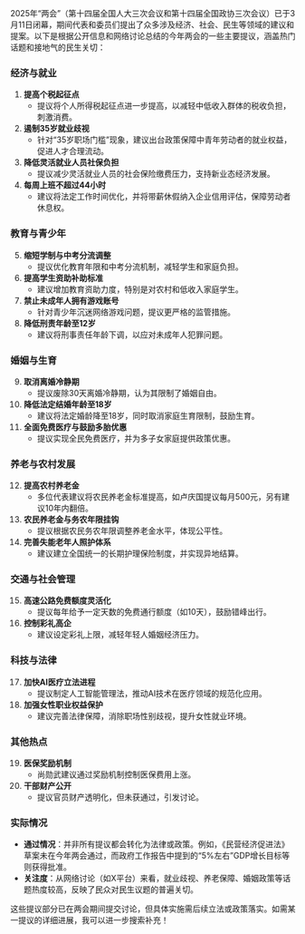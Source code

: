 2025年“两会”（第十四届全国人大三次会议和第十四届全国政协三次会议）已于3月11日闭幕，期间代表和委员们提出了众多涉及经济、社会、民生等领域的建议和提案。以下是根据公开信息和网络讨论总结的今年两会的一些主要提议，涵盖热门话题和接地气的民生关切：

### 经济与就业
1. **提高个税起征点**  
   - 提议将个人所得税起征点进一步提高，以减轻中低收入群体的税收负担，刺激消费。
2. **遏制35岁就业歧视**  
   - 针对“35岁职场门槛”现象，建议出台政策保障中青年劳动者的就业权益，促进人才合理流动。
3. **降低灵活就业人员社保负担**  
   - 提议减少灵活就业人员的社会保险缴费压力，支持新业态经济发展。
4. **每周上班不超过44小时**  
   - 建议将法定工作时间优化，并将带薪休假纳入企业信用评估，保障劳动者休息权。

### 教育与青少年
5. **缩短学制与中考分流调整**  
   - 提议优化教育年限和中考分流机制，减轻学生和家庭负担。
6. **提高学生资助补助标准**  
   - 建议增加教育资助力度，特别是对农村和低收入家庭学生。
7. **禁止未成年人拥有游戏账号**  
   - 针对青少年沉迷网络游戏问题，提议更严格的监管措施。
8. **降低刑责年龄至12岁**  
   - 建议将刑事责任年龄下调，以应对未成年人犯罪问题。

### 婚姻与生育
9. **取消离婚冷静期**  
   - 提议废除30天离婚冷静期，认为其限制了婚姻自由。
10. **降低法定结婚年龄至18岁**  
    - 建议将法定婚龄降至18岁，同时取消家庭生育限制，鼓励生育。
11. **全面免费医疗与鼓励多胎优惠**  
    - 提议实现全民免费医疗，并为多子女家庭提供政策优惠。

### 养老与农村发展
12. **提高农村养老金**  
    - 多位代表建议将农民养老金标准提高，如卢庆国提议每月500元，另有建议10年内翻倍。
13. **农民养老金与务农年限挂钩**  
    - 提议根据农民务农年限调整养老金水平，体现公平性。
14. **完善失能老年人照护体系**  
    - 建议建立全国统一的长期护理保险制度，并实现异地结算。

### 交通与社会管理
15. **高速公路免费额度灵活化**  
    - 提议每年给予一定天数的免费通行额度（如10天），鼓励错峰出行。
16. **控制彩礼高企**  
    - 建议设定彩礼上限，减轻年轻人婚姻经济压力。

### 科技与法律
17. **加快AI医疗立法进程**  
    - 提议制定人工智能管理法，推动AI技术在医疗领域的规范化应用。
18. **加强女性职业权益保护**  
    - 建议完善法律保障，消除职场性别歧视，提升女性就业环境。

### 其他热点
19. **医保奖励机制**  
    - 尚勋武建议通过奖励机制控制医保费用上涨。
20. **干部财产公开**  
    - 提议官员财产透明化，但未获通过，引发讨论。

### 实际情况
- **通过情况**：并非所有提议都会转化为法律或政策。例如，《民营经济促进法》草案未在今年两会通过，而政府工作报告中提到的“5%左右”GDP增长目标等则获得批准。
- **关注度**：从网络讨论（如X平台）来看，就业歧视、养老保障、婚姻政策等话题热度较高，反映了民众对民生议题的普遍关切。

这些提议部分已在两会期间提交讨论，但具体实施需后续立法或政策落实。如需某一提议的详细进展，我可以进一步搜索补充！